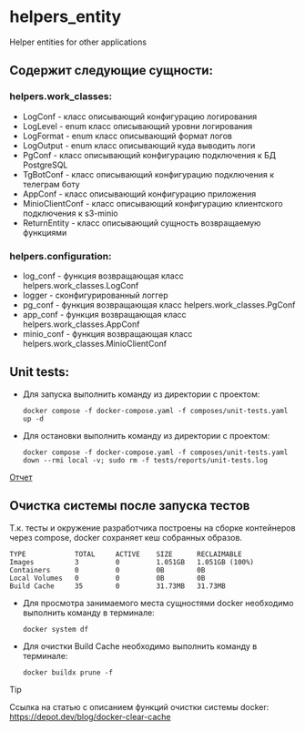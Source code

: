 # helpers_entity
Helper entities for other applications

## Содержит следующие сущности:
### helpers.work_classes:
* LogConf - класс описывающий конфигурацию логирования 
* LogLevel - enum класс описывающий уровни логирования
* LogFormat - enum класс описывающий формат логов
* LogOutput - enum класс описывающий куда выводить логи
* PgConf - класс описывающий конфигурацию подключения к БД PostgreSQL
* TgBotConf - класс описывающий конфигурацию подключения к телеграм боту
* AppConf - класс описывающий конфигурацию приложения
* MinioClientConf - класс описывающий конфигурацию клиентского подключения к s3-minio
* ReturnEntity - класс описывающий сущность возвращаемую функциями
### helpers.configuration:
* log_conf - функция возвращающая класс helpers.work_classes.LogConf
* logger - сконфигурированный логгер
* pg_conf - функция возвращающая класс helpers.work_classes.PgConf
* app_conf - функция возвращающая класс helpers.work_classes.AppConf
* minio_conf - функция возвращающая класс helpers.work_classes.MinioClientConf

## Unit tests:
* Для запуска выполнить команду из директории с проектом:
  ```shell
  docker compose -f docker-compose.yaml -f composes/unit-tests.yaml up -d
  ```
* Для остановки выполнить команду из директории с проектом:
  ```shell
  docker compose -f docker-compose.yaml -f composes/unit-tests.yaml down --rmi local -v; sudo rm -f tests/reports/unit-tests.log
  ```
[Отчет](tests/reports/unit-tests.html)

## Очистка системы после запуска тестов
Т.к. тесты и окружение разработчика построены на сборке контейнеров через compose, docker сохраняет кеш собранных
образов.
```
TYPE            TOTAL     ACTIVE    SIZE      RECLAIMABLE
Images          3         0         1.051GB   1.051GB (100%)
Containers      0         0         0B        0B
Local Volumes   0         0         0B        0B
Build Cache     35        0         31.73MB   31.73MB
```
* Для просмотра занимаемого места сущностями docker необходимо выполнить команду в терминале:
    ```shell
    docker system df
    ```
* Для очистки Build Cache необходимо выполнить команду в терминале:
    ```shell
    docker buildx prune -f
    ```
> [!TIP]
> Ссылка на статью с описанием функций очистки системы docker: https://depot.dev/blog/docker-clear-cache